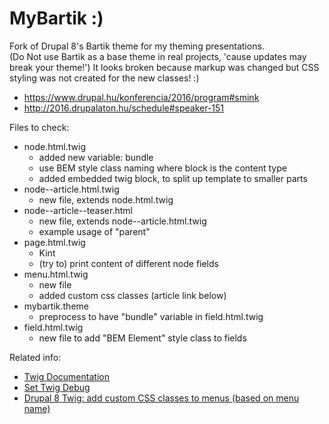 # MyBartik :)

Fork of Drupal 8's Bartik theme for my theming presentations.  
(Do Not use Bartik as a base theme in real projects, 'cause updates may break
your theme!')
It looks broken because markup was changed but CSS styling was not created for
the new classes! :)

- https://www.drupal.hu/konferencia/2016/program#smink
- http://2016.drupalaton.hu/schedule#speaker-151

Files to check:
- node.html.twig
  - added new variable: bundle
  - use BEM style class naming where block is the content type
  - added embedded twig block, to split up template to smaller parts
- node--article.html.twig
  - new file, extends node.html.twig
- node--article--teaser.html
  - new file, extends node--article.html.twig
  - example usage of "parent"
- page.html.twig
  - Kint
  - (try to) print content of different node fields
- menu.html.twig
  - new file
  - added custom css classes (article link below)
- mybartik.theme
  - preprocess to have "bundle" variable in field.html.twig
- field.html.twig
  - new file to add "BEM Element" style class to fields

Related info:
- [Twig Documentation](http://twig.sensiolabs.org/documentation)
- [Set Twig Debug](https://www.drupal.org/node/2259531)
- [Drupal 8 Twig: add custom CSS classes to menus (based on menu name)](https://medium.com/integral-vision/drupal-8-twig-add-custom-css-classes-to-menus-based-on-menu-name-35b50142521a#.2lg9fvoeq)
